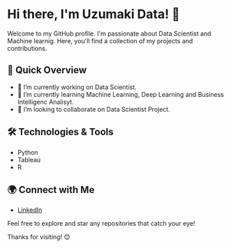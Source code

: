 # Hi there, I'm Uzumaki Data! 👋

Welcome to my GitHub profile. I'm passionate about Data Scientist and Machine learnig. Here, you'll find a collection of my projects and contributions.

## 🚀 Quick Overview

- 🔭 I’m currently working on Data Scientist.
- 🌱 I’m currently learning Machine Learning, Deep Learning and Business Intelligenc Analisyt.
- 👯 I’m looking to collaborate on Data Scientist Project.

## 🛠️ Technologies & Tools

- Python
- Tableau
- R


## 🌍 Connect with Me

- [LinkedIn](https://www.linkedin.com/in/uzumaki-data-116742273/)

Feel free to explore and star any repositories that catch your eye!

Thanks for visiting! 😊
